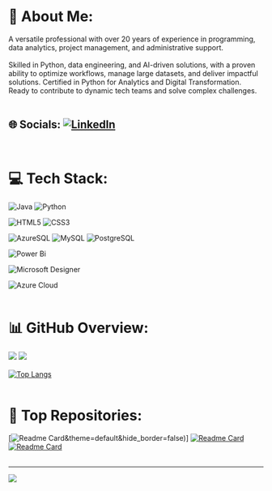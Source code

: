 # 💫 About Me:
A versatile professional with over 20 years of experience in programming, data analytics, project management, and administrative support.
<br><br>
Skilled in Python, data engineering, and AI-driven solutions, with a proven ability to optimize workflows, manage large datasets, and deliver impactful solutions. Certified in Python for Analytics and Digital Transformation. Ready to contribute to dynamic tech teams and solve complex challenges.
<br><br>

## 🌐 Socials: [![LinkedIn](https://img.shields.io/badge/LinkedIn-%230077B5.svg?logo=linkedin&logoColor=white)](https://www.linkedin.com/in/annamanis/) 
<br>

# 💻 Tech Stack:
![Java](https://img.shields.io/badge/java-%23ED8B00.svg?style=for-the-badge&logo=openjdk&logoColor=white) ![Python](https://img.shields.io/badge/python-3670A0?style=for-the-badge&logo=python&logoColor=ffdd54) 

![HTML5](https://img.shields.io/badge/html5-%23E34F26.svg?style=for-the-badge&logo=html5&logoColor=white) ![CSS3](https://img.shields.io/badge/css3-%231572B6.svg?style=for-the-badge&logo=css3&logoColor=white) 
 
![AzureSQL](https://img.shields.io/badge/Azure%20SQL-0078D4?style=for-the-badge&logo=microsoft%20azure&logoColor=white)
![MySQL](https://img.shields.io/badge/mysql-4479A1.svg?style=for-the-badge&logo=mysql&logoColor=white) 
![PostgreSQL](https://img.shields.io/badge/PostgreSQL-336791?style=for-the-badge&logo=postgresql&logoColor=white)
 
![Power Bi](https://img.shields.io/badge/power_bi-F2C811?style=for-the-badge&logo=powerbi&logoColor=black) 


![Microsoft Designer](https://img.shields.io/badge/Microsoft%20Designer-68217A?style=for-the-badge&logo=microsoft&logoColor=white)

![Azure Cloud](https://img.shields.io/badge/Azure%20Cloud-0078D4?style=for-the-badge&logo=microsoft%20azure&logoColor=white)
<br><br>

# 📊 GitHub Overview:
![](https://github-readme-stats.vercel.app/api?username=AnnamaniS&theme=default&show_icons=true&hide_border=false&include_all_commits=false&count_private=false) ![](https://github-readme-streak-stats.herokuapp.com/?user=AnnamaniS&theme=default&hide_border=false)<br/><br>
[![Top Langs](https://github-readme-stats.vercel.app/api/top-langs/?username=AnnamaniS&include_all_languages=true&layout=compact&card_width=468&card_height=300)](https://github.com/AnnamaniS)<br/><br/>


# :memo: Top Repositories:
[![Readme Card](https://github.com/AnnamaniS/JDE05_Interim_Project)&theme=default&hide_border=false)] [![Readme Card](https://github-readme-stats.vercel.app/api/pin/?username=yvonneliplim&repo=Udacity-Project4-DataVisualization-Tableau&theme=default&hide_border=false)](https://github.com/yvonneliplim/Udacity-Project4-DataVisualization-Tableau)<br/>
[![Readme Card](https://github-readme-stats.vercel.app/api/pin/?username=yvonneliplim&repo=Python_Projects&theme=default&hide_border=false)](https://github.com/yvonneliplim/Udacity-Basic-Python-Coding)
<br/><br/>

---
[![](https://visitcount.itsvg.in/api?id=YvonneLipLim&icon=0&color=0)](https://visitcount.itsvg.in)
